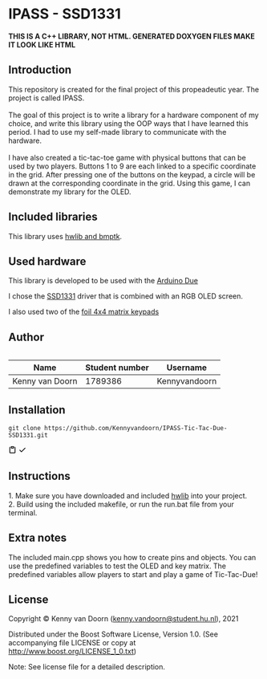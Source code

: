 <h1>IPASS - SSD1331</h1>
<b>THIS IS A C++ LIBRARY, NOT HTML. GENERATED DOXYGEN FILES MAKE IT LOOK LIKE HTML</b>
<h2>Introduction</h2>
This repository is created for the final project of this propeadeutic year. The project is called IPASS.
<br>
<br>The goal of this project is to write a library for a hardware component of my choice,
and write this library using the OOP ways that I have learned this period.
I had to use my self-made library to communicate with the hardware.
<br>
<br>I have also created a tic-tac-toe game with physical buttons that can be used by two players.
Buttons 1 to 9 are each linked to a specific coordinate in the grid.
After pressing one of the buttons on the keypad, a circle will be drawn at the corresponding coordinate in the grid.
Using this game, I can demonstrate my library for the OLED.

<h2>Included libraries</h2>
This library uses <a href="https://github.com/wovo/hwlib">hwlib and bmptk</a>.

<h2>Used hardware</h2>
This library is developed to be used with the <a href="https://www.arduino.cc/en/Main/ArduinoBoardDue">Arduino Due</a>

I chose the <a href="https://bit.ly/3zVqiJX">SSD1331</a> driver that is combined with an RGB OLED screen.

I also used two of the <a href="https://bit.ly/3h0HOFr">foil 4x4 matrix keypads</a>

<h2>Author</h2>
<table style="width:100%">

| Name                 | Student number | Username       |
| -------------------- | ------------- | -------------- |
| Kenny van Doorn      | 1789386       | Kennyvandoorn  |
</table>


<h2>Installation</h2>

<pre style="position: relative;" lang="git"><code>git clone https://github.com/Kennyvandoorn/IPASS-Tic-Tac-Due-SSD1331.git</code></pre>
<div class="zeroclipboard-container position-absolute right-0 top-0">
    <clipboard-copy aria-label="Copy" class="ClipboardButton btn js-clipboard-copy m-2 p-0 tooltipped-no-delay" data-copy-feedback="Copied!" data-tooltip-direction="w" value="git clone https://github.com/Kennyvandoorn/IPASS-Tic-Tac-Due-SSD1331.git
" tabindex="0" role="button">
      <svg aria-hidden="true" viewBox="0 0 16 16" version="1.1" data-view-component="true" height="16" width="16" class="octicon octicon-clippy js-clipboard-clippy-icon m-2">
    <path fill-rule="evenodd" d="M5.75 1a.75.75 0 00-.75.75v3c0 .414.336.75.75.75h4.5a.75.75 0 00.75-.75v-3a.75.75 0 00-.75-.75h-4.5zm.75 3V2.5h3V4h-3zm-2.874-.467a.75.75 0 00-.752-1.298A1.75 1.75 0 002 3.75v9.5c0 .966.784 1.75 1.75 1.75h8.5A1.75 1.75 0 0014 13.25v-9.5a1.75 1.75 0 00-.874-1.515.75.75 0 10-.752 1.298.25.25 0 01.126.217v9.5a.25.25 0 01-.25.25h-8.5a.25.25 0 01-.25-.25v-9.5a.25.25 0 01.126-.217z"></path>
</svg>
      <svg aria-hidden="true" viewBox="0 0 16 16" version="1.1" data-view-component="true" height="16" width="16" class="octicon octicon-check js-clipboard-check-icon color-text-success d-none m-2">
    <path fill-rule="evenodd" d="M13.78 4.22a.75.75 0 010 1.06l-7.25 7.25a.75.75 0 01-1.06 0L2.22 9.28a.75.75 0 011.06-1.06L6 10.94l6.72-6.72a.75.75 0 011.06 0z"></path>
</svg>
    </clipboard-copy>
  </div>
  </div>

<h2>Instructions</h2>
1. Make sure you have downloaded and included <a href="https://github.com/wovo/hwlib">hwlib</a> into your project. 
<br>2. Build using the included makefile, or run the run.bat file from your terminal.

<h2>Extra notes</h2>
The included main.cpp shows you how to create pins and objects.
You can use the predefined variables to test the OLED and key matrix.
The predefined variables allow players to start and play a game of Tic-Tac-Due!

<h2>License</h2>

Copyright © Kenny van Doorn (kenny.vandoorn@student.hu.nl), 2021

Distributed under the Boost Software License, Version 1.0. (See accompanying file LICENSE or copy at http://www.boost.org/LICENSE_1_0.txt)

Note: See license file for a detailed description.

